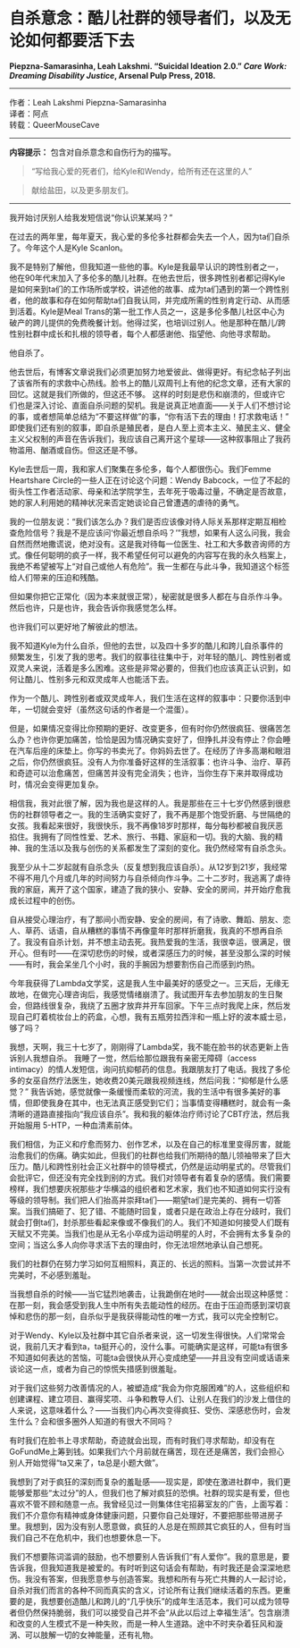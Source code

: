 # 自杀意念：酷儿社群的领导者们，以及无论如何都要活下去

**Piepzna-Samarasinha, Leah Lakshmi. “Suicidal Ideation 2.0.” _Care Work: Dreaming Disability Justice_, Arsenal Pulp Press, 2018.**

***

作者：Leah Lakshmi Piepzna-Samarasinha<br/>
译者：阿点<br/>
转载：QueerMouseCave

***

**内容提示：** 包含对自杀意念和自伤行为的描写。

> “写给我心爱的死者们，给Kyle和Wendy，给所有还在这里的人”

> 献给盐田，以及更多朋友们。

***

我开始讨厌别人给我发短信说“你认识某某吗？”

在过去的两年里，每年夏天，我心爱的多伦多社群都会失去一个人，因为ta们自杀了。今年这个人是Kyle Scanlon。

我不是特别了解他，但我知道一些他的事。Kyle是我最早认识的跨性别者之一，他在90年代末加入了多伦多的酷儿社群。在他去世后，很多跨性别者都记得Kyle是如何来到ta们的工作场所或学校，讲述他的故事、成为ta们遇到的第一个跨性别者，他的故事和存在如何帮助ta们自我认同，并完成所需的性别肯定行动、从而感到活着。Kyle是Meal Trans的第一批工作人员之一，这是多伦多酷儿社区中心为破产的跨儿提供的免费晚餐计划。他得过奖，也培训过别人。他是那种在酷儿/跨性别社群中成长和扎根的领导者，每个人都感谢他、指望他、向他寻求帮助。

他自杀了。

他去世后，有博客文章说我们必须更加努力地爱彼此、做得更好。有纪念帖子列出了该省所有的求救中心热线。脸书上的酷儿双周刊上有他的纪念文章，还有大家的回忆。这就是我们所做的，但这还不够。
这样的时刻是悲伤和崩溃的，但或许它们也是深入讨论、直面自杀问题的契机。我是说真正地直面——关于人们不想讨论的事，或者想简单总结为“不要这样做”的事，“你有活下去的理由！打求救电话！” 即使我们还有别的叙事，即自杀是殖民者，是白人至上资本主义、殖民主义、健全主义父权制的声音在告诉我们，我应该自己离开这个星球——这种叙事阻止了我药物滥用、酗酒或自伤。但这还是不够。

Kyle去世后一周，我和家人们聚集在多伦多，每个人都很伤心。我们Femme Heartshare Circle的一些人正在讨论这个问题：Wendy Babcock，一位了不起的街头性工作者活动家、母亲和法学院学生，去年死于吸毒过量，不确定是否故意，她的家人利用她的精神状况来否定她谈论自己曾遭遇的虐待的勇气。

我的一位朋友说：“我们该怎么办？我们是否应该像对待人际关系那样定期互相检查危险信号？我是不是应该问‘你最近想自杀吗？’”我想，如果有人这么问我，我会自然而然地撒谎说，绝对没有。这是我对待每一位医生、社工和大多数咨询师的方式。像任何聪明的疯子一样，我不希望任何可以避免的内容写在我的永久档案上，我绝不希望被写上“对自己或他人有危险”。我一生都在与此斗争，我知道这个标签给人们带来的压迫和残酷。

但如果你把它正常化（因为本来就很正常），秘密就是很多人都在与自杀作斗争。然后也许，只是也许，我会告诉你我感觉怎么样。

也许我们可以更好地了解彼此的想法。

我不知道Kyle为什么自杀，但他的去世，以及四十多岁的酷儿和跨儿自杀事件的频繁发生，引发了我的思考。我们的叙事往往集中于，对年轻的酷儿、跨性别者或双灵人来说，活着是多么困难。这些是非常必要的，但我们也应该真正认识到，如何让酷儿、性别多元和双灵成年人也能活下去。

作为一个酷儿、跨性别者或双灵成年人，我们生活在这样的叙事中：只要你活到中年，一切就会变好（虽然这句话的作者是一个混蛋）。

但是，如果情况变得比你预期的更好、改变更多，但有时你仍然很疯狂、很痛苦怎么办？也许你更加痛苦，恰恰是因为情况确实变好了，但挣扎并没有停止？你会睡在汽车后座的床垫上。你写的书卖光了。你妈妈去世了。在经历了许多高潮和眼泪之后，你仍然很疯狂。没有人为你准备好这样的生活叙事：也许斗争、治疗、草药和奇迹可以治愈痛苦，但痛苦并没有完全消失；也许，当你生存下来并取得成功时，情况会变得更加复杂。

相信我，我对此很了解，因为我也是这样的人。我是那些在三十七岁仍然感到很悲伤的社群领导者之一。我的生活确实变好了，我不再是那个饱受折磨、与世隔绝的女孩。我看起来很好，我很快乐，我不再像18岁时那样，每分每秒都被自我厌恶掐住。我拥有了同性性爱、艺术、旅行、书籍、家庭和一切。我的大脑、我的精神、我的生活以及我与创伤的关系都发生了深刻的变化。我仍然经常有自杀念头。

我至少从十二岁起就有自杀念头（反复想到我应该自杀）。从12岁到21岁，我经常不得不用几个月或几年的时间努力与自杀倾向作斗争。二十二岁时，我逃离了虐待我的家庭，离开了这个国家，建造了我的狭小、安静、安全的房间，并开始疗愈我成长过程中的创伤。

自从接受心理治疗，有了那间小而安静、安全的房间，有了诗歌、舞蹈、朋友、恋人、草药、话语，自从糟糕的事情不再像童年时那样折磨我，我真的不想再自杀了。我没有自杀计划，并不想主动去死。我热爱我的生活，我很幸运，很满足，很开心。但有时——在深切悲伤的时候，或者深感压力的时候，甚至没那么深的时候——有时，我会呆坐几个小时，我的手腕因为想要割伤自己而感到灼热。

今年我获得了Lambda文学奖，这是我人生中最美好的感受之一。三天后，无缘无故地，在做完心理咨询后，我感觉情绪崩溃了。我试图开车去参加朋友的生日聚会，但路线很复杂，我绕了五圈才放弃并开车回家。下午三点时我爬上床，然后发现自己盯着梳妆台上的药盒，心想，我有五瓶劳拉西泮和一瓶上好的波本威士忌，够了吗？

我想，天啊，我三十七岁了，刚刚得了Lambda奖，我不能在脸书的状态更新上告诉别人我想自杀。
我睡了一觉，然后给那位跟我有亲密无障碍（access intimacy）的情人发短信，询问抗抑郁药的信息。我跟朋友打了电话。我找了多伦多的女巫自然疗法医生，她收费20美元跟我视频连线，然后问我：“抑郁是什么感觉？” 我告诉她，感觉就像一条缓慢而柔软的河流，我的生活中有很多美好的事情，但即使我身在其中，也无法真正感受到它们；当事情变得糟糕时，就会有一条清晰的道路直接指向“我应该自杀”。我和我的躯体治疗师讨论了CBT疗法，然后我开始服用 5-HTP，一种血清素前体。

我们相信，为正义和疗愈而努力、创作艺术，以及在自己的标准里变得厉害，就能治愈我们的伤痛。确实如此，但我们的社群也给我们所期待的酷儿领袖带来了巨大压力。酷儿和跨性别社会正义社群中的领导模式，仍然是运动明星式的。尽管我们会批评它，但还没有完全找到别的方式。我们对领导者有着复杂的感情。我们需要榜样，我们想要庆祝那些才华横溢的组织者和艺术家，我们也不知道如何实行没有等级的领导制。我们把人们抬高并崇拜ta们——期望ta们是完美的、拥有一切答案。当我们搞砸了、犯了错、不能随时回复，或者只是在政治上存在分歧时，我们就会打倒ta们，封杀那些看起来像或不像我们的人。我们不知道如何接受人们既有天赋又不完美。当我们也是从无名小卒成为运动明星的人时，不会拥有太多复杂的空间；当这么多人向你寻求活下去的理由时，你无法坦然地承认自己想死。

我们的社群仍在努力学习如何互相照料，真正的、长远的照料。当第一次尝试并不完美时，不必感到羞耻。

当我想自杀的时候——当它猛烈地袭击，让我跪倒在地时——就会出现这种感觉：在那一刻，我会感受到我人生中所有失去能动性的经历。在由于压迫而感到深切哀悼和悲伤的那一刻，自杀似乎是我获得能动性的唯一方式，我可以完全控制它。

对于Wendy、Kyle以及社群中其它自杀者来说，这一切发生得很快。人们常常会说，我前几天才看到ta，ta挺开心的，没什么事。可能确实是这样，可能ta有很多不知道如何表达的苦恼，可能ta会很快从开心变成绝望——并且没有空间或话语来谈论这一点，或者为自己的惊慌失措感到很羞耻。

对于我们这些努力改善情况的人，被塑造成“我会为你克服困难”的人，这些组织和创建课程、建立项目、赢得奖项、斗争和教导人们、让别人在我们的沙发上借住的人来说，这意味着什么？——当我们内心再次变得疯狂、受伤、深感悲伤时，会发生什么？会和很多圈外人知道的有很大不同吗？

有时我们在脸书上寻求帮助，奇迹就会出现，而有时我们寻求帮助，却没有在GoFundMe上筹到钱。如果我们六个月前就在痛苦，现在还是痛苦，我们会担心别人开始觉得“ta又来了，ta总是小题大做”。

我想到了对于疯狂的深刻而复杂的羞耻感——现实是，即使在激进社群中，我们更能够爱那些“太过分”的人，但我们也了解对疯狂的恐惧。社群的现实是有爱，但也喜欢不管不顾和随意一点。我曾经见过一则集体住宅招募室友的广告，上面写着：我们不介意你有精神或身体健康问题，只要你自己处理好，不要把那些带进房子里。我想到，因为没有别人愿意做，疯狂的人总是在照顾其它疯狂的人，但有时当我们自己不在危机中，我们也想要休息一下。

我们不想要陈词滥调的鼓励，也不想要别人告诉我们“有人爱你”。我的意思是，要告诉我，但我知道我是被爱的。有时听到这句话会有帮助，有时我还是会深深地悲伤。我没有答案，但我愿意参与创造答案。我想和所有与死亡共舞的人一起讨论，自杀对我们而言的各种不同而真实的含义，讨论所有让我们继续活着的东西。更重要的是，我想要创造酷儿和跨儿的“几乎快乐”的成年生活范本，我们可以成为领导者但仍然保持脆弱，我们可以接受自己并不会“从此以后过上幸福生活”。包含崩溃和改变的人生模式不是一种失败，而是一种人生道路。途中不时夹杂着狂风和漩涡、可以肢解一切的女神能量，还有礼物。
